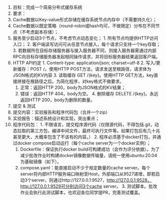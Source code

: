1. 目标：完成一个简易分布式缓存系统
2. 要求：
  1. Cache数据以Key-value形式存储在缓存系统节点内存中（不需要持久化）；
  2. Cache数据以既定策略（round-robin或hash均可，不做限定）分布在不同节点（不考虑副本存储）；
  3. 服务至少启动3个节点，不考虑节点动态变化；
    1. 所有节点均提供HTTP访问入口；
    2. 客户端读写访问可从任意节点接入，每个请求只支持一个key存取；
    3. 若数据所在目标存储服务器与接入服务器不同，则接入服务器需通过内部RPC向目标存储服务器发起相同操作请求，并将目标服务器结果返回客户端。
  4. ﻿HTTP API约定
    1. Content-type: application/json; charset=utf-8
    2. 写入/更新缓存：POST /。使用HTTP POST方法，请求发送至根路径，请求体为JSON格式的KV内容
    3. 读取缓存 GET /{key}。使用HTTP GET方法，key直接拼接在根路径之后。为简化程序，对key格式不做要求。
      1. 正常：返回HTTP 200，body为JSON格式的KV结果；
      2. 错误：返回HTTP 404，body为空。
    4. 删除缓存 DELETE /{key}。永远返回HTTP 200，body为删除的数量。
3. 提交 & 测试
  1. 提交内容：实验报告和程序代码包（合并一个zip）
  2. 实验报告：描述系统设计和实现，突出重点；
  3. 程序代码包：
    1. 不限语言，提交程序源代码（仅限源代码，不得包括.git，动态拉取的第三方包，编译中间文件，最终可执行文件等。如果打包后有几十兆甚至更大，大概率包含了不该有的内容。）
    2. 程序必须基于docker打包，并通过docker compose启动运行（每个cache server为一个docker实例）；
      1. Dockerfile：保证执行docker build可构建成功（会作为评分依据）。为了减少批改作业时构建docker镜像数据传输量，请统一使用ubuntu:20.04为基础镜像（如下）。
      2. compose.yaml：能直接启动不少于规定数量的cache server。每个server将内部HTTP服务端口映射至Host，外部端口从9527递增，即若启动3个server，则通过http://127.0.0.1:9527，http://127.0.0.1:9528，http://127.0.0.1:9529可分别访问3个cache server。
    3. 测试脚本。批改作业会执行此测试脚本，也欢迎各位同学提PR，完善测试覆盖。
